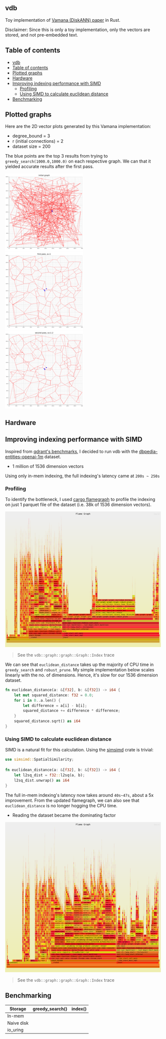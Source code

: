 
## vdb

Toy implementation of [Vamana (DiskANN) paper](https://proceedings.neurips.cc/paper/2019/file/09853c7fb1d3f8ee67a61b6bf4a7f8e6-Paper.pdf) in Rust.

Disclaimer: Since this is only a toy implementation, only the vectors are stored, and not pre-embedded text.

## Table of contents

- [vdb](#vdb)
- [Table of contents](#table-of-contents)
- [Plotted graphs](#plotted-graphs)
- [Hardware](#hardware)
- [Improving indexing performance with SIMD](#improving-indexing-performance-with-simd)
  - [Profiling](#profiling)
  - [Using SIMD to calculate euclidean distance](#using-simd-to-calculate-euclidean-distance)
- [Benchmarking](#benchmarking)

## Plotted graphs

Here are the 2D vector plots generated by this Vamana implementation:

- degree_bound = 3
- r (initial connections) = 2
- dataset size = 200

The blue points are the top 3 results from trying to `greedy_search(1000.0,1000.0)` on each respective graph. We can that it yielded accurate results after the first pass.

<img src="static/graph-initial.png" alt="Initial Graph" width="50%">

<img src="static/graph-1.png" alt="First Pass, α=1" width="50%">

<img src="static/graph-2.png" alt="Second Pass, α=2" width="50%">

## Hardware


## Improving indexing performance with SIMD

Inspired from [qdrant's benchmarks](https://qdrant.tech/benchmarks/), I decided to run vdb with the [dbpedia-entities-openai-1m](https://huggingface.co/datasets/KShivendu/dbpedia-entities-openai-1M) dataset.

- 1 million of 1536 dimension vectors

Using only in-mem indexing, the full indexing's latency came at `200s ~ 250s`

### Profiling

To identify the bottleneck, I used [cargo flamegraph](https://github.com/flamegraph-rs/flamegraph) to profile the indexing on just 1 parquet file of the dataset (i.e. 38k of 1536 dimension vectors).

<img src="static/before_simd_euclidean_distance_flamegraph.svg" alt="flamegraph" width="100%">

> See the `vdb::graph::graph::Graph::Index` trace

We can see that `euclidean_distance` takes up the majority of CPU time in `greedy_search` and `robust_prune`.
My simple implementation below scales linearly with the no. of dimensions. Hence, it's slow for our 1536 dimension dataset.

```rust
fn euclidean_distance(a: &[f32], b: &[f32]) -> i64 {
    let mut squared_distance: f32 = 0.0;
    for i in 0..a.len() {
        let difference = a[i] - b[i];
        squared_distance += difference * difference;
    }
    squared_distance.sqrt() as i64
}
```

### Using SIMD to calculate euclidean distance

SIMD is a natural fit for this calculation. Using the [simsimd](https://docs.rs/simsimd/latest/simsimd/index.html) crate is trivial:

```rust
use simsimd::SpatialSimilarity;

fn euclidean_distance(a: &[f32], b: &[f32]) -> i64 {
    let l2sq_dist = f32::l2sq(a, b); 
    l2sq_dist.unwrap() as i64
}
```

The full in-mem indexing's latency now takes around `40s~47s`, about a 5x improvement. From the updated flamegraph, we can also see that `euclidean_distance` is no longer hogging the CPU time.

- Reading the dataset became the dominating factor

<img src="static/after_simd_flamegraph.svg" alt="flamegraph" width="100%">

> See the `vdb::graph::graph::Graph::Index` trace

## Benchmarking

| Storage    | greedy_search() | index() |
|------------|-----------------|---------|
| In-mem     |                 |         |
| Naive disk |                 |         |
| io_uring   |                 |         |

